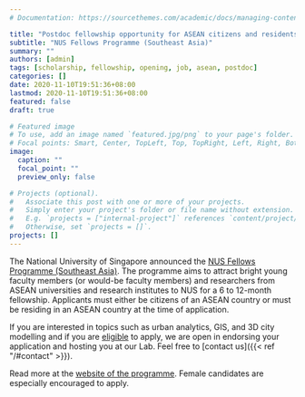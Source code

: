 ```yaml
---
# Documentation: https://sourcethemes.com/academic/docs/managing-content/

title: "Postdoc fellowship opportunity for ASEAN citizens and residents"
subtitle: "NUS Fellows Programme (Southeast Asia)"
summary: ""
authors: [admin]
tags: [scholarship, fellowship, opening, job, asean, postdoc]
categories: []
date: 2020-11-10T19:51:36+08:00
lastmod: 2020-11-10T19:51:36+08:00
featured: false
draft: true

# Featured image
# To use, add an image named `featured.jpg/png` to your page's folder.
# Focal points: Smart, Center, TopLeft, Top, TopRight, Left, Right, BottomLeft, Bottom, BottomRight.
image:
  caption: ""
  focal_point: ""
  preview_only: false

# Projects (optional).
#   Associate this post with one or more of your projects.
#   Simply enter your project's folder or file name without extension.
#   E.g. `projects = ["internal-project"]` references `content/project/deep-learning/index.md`.
#   Otherwise, set `projects = []`.
projects: []
---
```


The National University of Singapore announced the [NUS Fellows Programme (Southeast Asia)](http://www.nus.edu.sg/research/funding-opportunities/NUS-fellows-programme-southeast-asia).
The programme aims to attract bright young faculty members (or would-be faculty members) and researchers from ASEAN universities and research institutes to NUS for a 6 to 12-month fellowship.
Applicants must either be citizens of an ASEAN country or must be residing in an ASEAN country at the time of application.

If you are interested in topics such as urban analytics, GIS, and 3D city modelling and if you are [eligible](http://www.nus.edu.sg/research/funding-opportunities/NUS-fellows-programme-southeast-asia) to apply, we are open in endorsing your application and hosting you at our Lab.
Feel free to [contact us]({{< ref "/#contact" >}}).

Read more at the [website of the programme](http://www.nus.edu.sg/research/funding-opportunities/NUS-fellows-programme-southeast-asia).
Female candidates are especially encouraged to apply.
